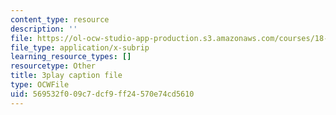 ```yaml
---
content_type: resource
description: ''
file: https://ol-ocw-studio-app-production.s3.amazonaws.com/courses/18-03sc-differential-equations-fall-2011/569532f009c7dcf9ff24570e74cd5610_xWa5_OXI6VM.srt
file_type: application/x-subrip
learning_resource_types: []
resourcetype: Other
title: 3play caption file
type: OCWFile
uid: 569532f0-09c7-dcf9-ff24-570e74cd5610
---
```

